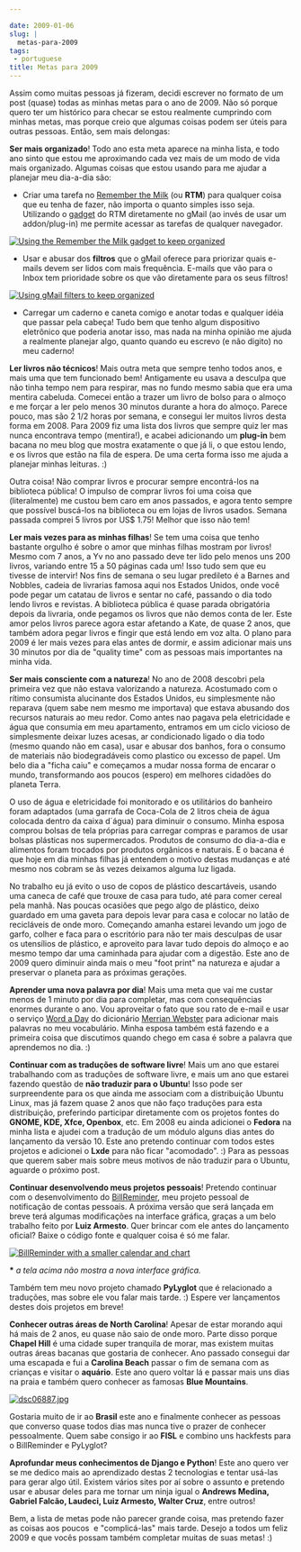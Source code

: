 ```yaml
---

date: 2009-01-06
slug: |
  metas-para-2009
tags:
 - portuguese
title: Metas para 2009
---
```


Assim como muitas pessoas já fizeram, decidi escrever no formato de um
post (quase) todas as minhas metas para o ano de 2009. Não só porque
quero ter um histórico para checar se estou realmente cumprindo com
minhas metas, mas porque creio que algumas coisas podem ser úteis para
outras pessoas. Então, sem mais delongas:

**Ser mais organizado**! Todo ano esta meta aparece na minha lista, e
todo ano sinto que estou me aproximando cada vez mais de um modo de vida
mais organizado. Algumas coisas que estou usando para me ajudar a
planejar meu dia-a-dia são:

-   Criar uma tarefa no [Remember the
    Milk](http://www.rememberthemilk.com) (ou **RTM**) para qualquer
    coisa que eu tenha de fazer, não importa o quanto simples isso seja.
    Utilizando o
    [gadget](http://www.rememberthemilk.com/services/gmail/gadget/) do
    RTM diretamente no gMail (ao invés de usar um addon/plug-in) me
    permite acessar as tarefas de qualquer navegador.

[![Using the Remember the Milk gadget to keep
organized](http://farm4.static.flickr.com/3265/3170791789_d703fb83ae_o.png)](http://www.flickr.com/photos/ogmaciel/3170791789/)

-   Usar e abusar dos **filtros** que o gMail oferece para priorizar
    quais e-mails devem ser lidos com mais frequência. E-mails que vão
    para o Inbox tem prioridade sobre os que vão diretamente para os
    seus filtros!

[![Using gMail filters to keep
organized](http://farm4.static.flickr.com/3132/3170791921_d7a6db4155_o.png)](http://www.flickr.com/photos/ogmaciel/3170791921/)

-   Carregar um caderno e caneta comigo e anotar todas e qualquer idéia
    que passar pela cabeça! Tudo bem que tenho algum dispositivo
    eletrônico que poderia anotar isso, mas nada na minha opinião me
    ajuda a realmente planejar algo, quanto quando eu escrevo (e não
    digito) no meu caderno!

**Ler livros não técnicos**! Mais outra meta que sempre tenho todos
anos, e mais uma que tem funcionado bem! Antigamente eu usava a desculpa
que não tinha tempo nem para respirar, mas no fundo mesmo sabia que era
uma mentira cabeluda. Comecei então a trazer um livro de bolso para o
almoço e me forçar a ler pelo menos 30 minutos durante a hora do almoço.
Parece pouco, mas são 2 1/2 horas por semana, e consegui ler muitos
livros desta forma em 2008. Para 2009 fiz uma lista dos livros que
sempre quiz ler mas nunca encontrava tempo (mentira!), e acabei
adicionando um **plug-in** bem bacana no meu blog que mostra exatamente
o que já li, o que estou lendo, e os livros que estão na fila de espera.
De uma certa forma isso me ajuda a planejar minhas leituras. :)

Outra coisa! Não comprar livros e procurar sempre encontrá-los na
biblioteca pública! O impulso de comprar livros foi uma coisa que
(literalmente) me custou bem caro em anos passados, e agora tento sempre
que possível buscá-los na biblioteca ou em lojas de livros usados.
Semana passada comprei 5 livros por US\$ 1.75! Melhor que isso não tem!

**Ler mais vezes para as minhas filhas**! Se tem uma coisa que tenho
bastante orgulho é sobre o amor que minhas filhas mostram por livros!
Mesmo com 7 anos, a Yv no ano passado deve ter lido pelo menos uns 200
livros, variando entre 15 a 50 páginas cada um! Isso tudo sem que eu
tivesse de intervir! Nos fins de semana o seu lugar predileto é a Barnes
and Nobbles, cadeia de livrarias famosa aqui nos Estados Unidos, onde
você pode pegar um catatau de livros e sentar no café, passando o dia
todo lendo livros e revistas. A biblioteca pública é quase parada
obrigatória depois da livraria, onde pegamos os livros que não demos
conta de ler. Este amor pelos livros parece agora estar afetando a Kate,
de quase 2 anos, que também adora pegar livros e fingir que está lendo
em voz alta. O plano para 2009 é ler mais vezes para elas antes de
dormir, e assim adicionar mais uns 30 minutos por dia de "quality time"
com as pessoas mais importantes na minha vida.

**Ser mais consciente com a natureza**! No ano de 2008 descobri pela
primeira vez que não estava valorizando a natureza. Acostumado com o
rítimo consumista alucinante dos Estados Unidos, eu simplesmente não
reparava (quem sabe nem mesmo me importava) que estava abusando dos
recursos naturais ao meu redor. Como antes nao pagava pela eletricidade
e água que consumia em meu apartamento, entramos em um ciclo vicioso de
simplesmente deixar luzes acesas, ar condicionado ligado o dia todo
(mesmo quando não em casa), usar e abusar dos banhos, fora o consumo de
materiais não biodegradáveis como plastico ou excesso de papel. Um belo
dia a "ficha caiu" e começamos a mudar nossa forma de encarar o mundo,
transformando aos poucos (espero) em melhores cidadões do planeta Terra.

O uso de água e eletricidade foi monitorado e os utilitários do banheiro
foram adaptados (uma garrafa de Coca-Cola de 2 litros cheia de água
colocada dentro da caixa d´água) para diminuir o consumo. Minha esposa
comprou bolsas de tela próprias para carregar compras e paramos de usar
bolsas plásticas nos supermercados. Produtos de consumo do dia-a-dia e
alimentos foram trocados por produtos orgânicos e naturais. E o bacana é
que hoje em dia minhas filhas já entendem o motivo destas mudanças e até
mesmo nos cobram se às vezes deixamos alguma luz ligada.

No trabalho eu já evito o uso de copos de plástico descartáveis, usando
uma caneca de café que trouxe de casa para tudo, até para comer cereal
pela manhã. Nas poucas ocasiões que pego algo de plástico, deixo
guardado em uma gaveta para depois levar para casa e colocar no latão de
recicláveis de onde moro. Começando amanha estarei levando um jogo de
garfo, colher e faca para o escritório para não ter mais desculpas de
usar os utensílios de plástico, e aproveito para lavar tudo depois do
almoço e ao mesmo tempo dar uma caminhada para ajudar com a digestão.
Este ano de 2009 quero diminuir ainda mais o meu "foot print" na
natureza e ajudar a preservar o planeta para as próximas gerações.

**Aprender uma nova palavra por dia**! Mais uma meta que vai me custar
menos de 1 minuto por dia para completar, mas com consequências enormes
durante o ano. Vou aproveitar o fato que sou rato de e-mail e usar o
serviço [Word a Day](http://www.merriam-webster.com/) do dicionário
[Merrian Webster](http://www.merriam-webster.com/) para adicionar mais
palavras no meu vocabulário. Minha esposa também está fazendo e a
primeira coisa que discutimos quando chego em casa é sobre a palavra que
aprendemos no dia. :)

**Continuar com as traduções de software livre**! Mais um ano que
estarei trabalhando com as traduções de software livre, e mais um ano
que estarei fazendo questão de **não traduzir para o Ubuntu**! Isso pode
ser surpreendente para os que ainda me associam com a distribuição
Ubuntu Linux, mas já fazem quase 2 anos que não faço traduções para esta
distribuição, preferindo participar diretamente com os projetos fontes
do **GNOME, KDE, Xfce, Openbox**, etc. Em 2008 eu ainda adicionei o
**Fedora** na minha lista e ajudei com a tradução de um módulo alguns
dias antes do lançamento da versão 10. Este ano pretendo continuar com
todos estes projetos e adicionei o **Lxde** para não ficar "acomodado".
:) Para as pessoas que querem saber mais sobre meus motivos de não
traduzir para o Ubuntu, aguarde o próximo post.

**Continuar desenvolvendo meus projetos pessoais**! Pretendo continuar
com o desenvolvimento do
[BillReminder](http://billreminder.gnulinuxbrasil.org/), meu projeto
pessoal de notificação de contas pessoais. A próxima versão que será
lançada em breve terá algumas modificações na interface gráfica, graças
a um belo trabalho feito por **Luiz Armesto**. Quer brincar com ele
antes do lançamento oficial? Baixe o código fonte e qualquer coisa é só
me falar.

[![BillReminder with a smaller calendar and
chart](http://farm4.static.flickr.com/3094/2883091887_9c7fbdde73.jpg)](http://www.flickr.com/photos/ogmaciel/2883091887/)

**\*** *a tela acima não mostra a nova interface gráfica.*

Também tem meu novo projeto chamado **PyLyglot** que é relacionado a
traduções, mas sobre ele vou falar mais tarde. :) Espere ver lançamentos
destes dois projetos em breve!

**Conhecer outras áreas de North Carolina**! Apesar de estar morando
aqui há mais de 2 anos, eu quase não saio de onde moro. Parte disso
porque **Chapel Hill** é uma cidade super tranquila de morar, mas
existem muitas outras áreas bacanas que gostaria de conhecer. Ano
passado consegui dar uma escapada e fui a **Carolina Beach** passar o
fim de semana com as crianças e visitar o **aquário**. Este ano quero
voltar lá e passar mais uns dias na praia e também quero conhecer as
famosas **Blue Mountains**.

[![dsc06887.jpg](http://farm4.static.flickr.com/3059/2751859892_9d93dc6fda.jpg)](http://www.flickr.com/photos/ogmaciel/2751859892/)

Gostaria muito de ir ao **Brasil** este ano e finalmente conhecer as
pessoas que converso quase todos dias mas nunca tive o prazer de
conhecer pessoalmente. Quem sabe consigo ir ao **FISL** e combino uns
hackfests para o BillReminder e PyLyglot?

**Aprofundar meus conhecimentos de Django e Python**! Este ano quero ver
se me dedico mais ao aprendizado destas 2 tecnologias e tentar usá-las
para gerar algo útil. Existem vários sites por aí sobre o assunto e
pretendo usar e abusar deles para me tornar um ninja igual o **Andrews
Medina, Gabriel Falcão, Laudeci, Luiz Armesto, Walter Cruz**, entre
outros!

Bem, a lista de metas pode não parecer grande coisa, mas pretendo fazer
as coisas aos poucos  e "complicá-las" mais tarde. Desejo a todos um
feliz 2009 e que vocês possam também completar muitas de suas metas! :)
